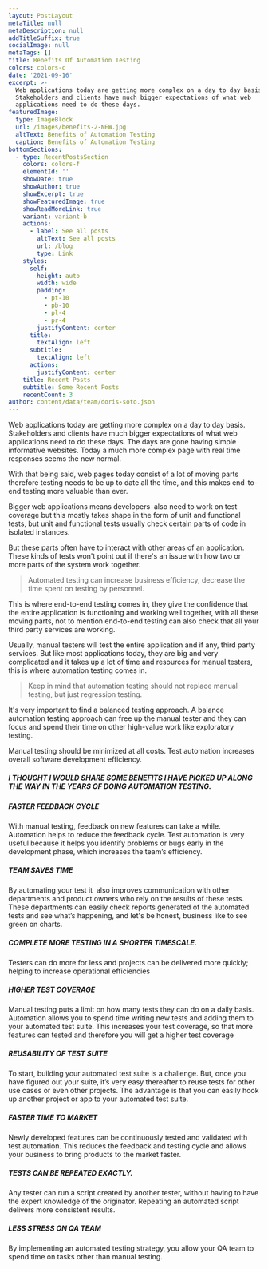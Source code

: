 ```yaml
---
layout: PostLayout
metaTitle: null
metaDescription: null
addTitleSuffix: true
socialImage: null
metaTags: []
title: Benefits Of Automation Testing
colors: colors-c
date: '2021-09-16'
excerpt: >-
  Web applications today are getting more complex on a day to day basis.
  Stakeholders and clients have much bigger expectations of what web
  applications need to do these days.
featuredImage:
  type: ImageBlock
  url: /images/benefits-2-NEW.jpg
  altText: Benefits of Automation Testing
  caption: Benefits of Automation Testing
bottomSections:
  - type: RecentPostsSection
    colors: colors-f
    elementId: ''
    showDate: true
    showAuthor: true
    showExcerpt: true
    showFeaturedImage: true
    showReadMoreLink: true
    variant: variant-b
    actions:
      - label: See all posts
        altText: See all posts
        url: /blog
        type: Link
    styles:
      self:
        height: auto
        width: wide
        padding:
          - pt-10
          - pb-10
          - pl-4
          - pr-4
        justifyContent: center
      title:
        textAlign: left
      subtitle:
        textAlign: left
      actions:
        justifyContent: center
    title: Recent Posts
    subtitle: Some Recent Posts
    recentCount: 3
author: content/data/team/doris-soto.json
---
```

Web applications today are getting more complex on a day to day basis. Stakeholders and clients have much bigger expectations of what web applications need to do these days. The days are gone having simple informative websites. Today a much more complex page with real time responses seems the new normal.

With that being said, web pages today consist of a lot of moving parts therefore testing needs to be up to date all the time, and this makes end-to-end testing more valuable than ever.

Bigger web applications means developers  also need to work on test coverage but this mostly takes shape in the form of unit and functional tests, but unit and functional tests usually check certain parts of code in isolated instances. 

But these parts often have to interact with other areas of an application. These kinds of tests won't point out if there's an issue with how two or more parts of the system work together.

> Automated testing can increase business efficiency, decrease the time spent on testing by personnel.

This is where end-to-end testing comes in, they give the confidence that the entire application is functioning and working well together, with all these moving parts, not to mention end-to-end testing can also check that all your third party services are working.

Usually, manual testers will test the entire application and if any, third party services. But like most applications today, they are big and very complicated and it takes up a lot of time and resources for manual testers, this is where automation testing comes in.

> Keep in mind that automation testing should not replace manual testing, but just regression testing.

It's very important to find a balanced testing approach. A balance automation testing approach can free up the manual tester and they can focus and spend their time on other high-value work like exploratory testing.

Manual testing should be minimized at all costs. Test automation increases overall software development efficiency.

##### I THOUGHT I WOULD SHARE SOME BENEFITS I HAVE PICKED UP ALONG THE WAY IN THE YEARS OF DOING AUTOMATION TESTING.

##### FASTER FEEDBACK CYCLE

With manual testing, feedback on new features can take a while. Automation helps to reduce the feedback cycle. Test automation is very useful because it helps you identify problems or bugs early in the development phase, which increases the team’s efficiency.

##### TEAM SAVES TIME

By automating your test it  also improves communication with other departments and product owners who rely on the results of these tests. These departments can easily check reports generated of the automated tests and see what’s happening, and let's be honest, business like to see green on charts.

##### COMPLETE MORE TESTING IN A SHORTER TIMESCALE.

Testers can do more for less and projects can be delivered more quickly; helping to increase operational efficiencies

##### HIGHER TEST COVERAGE

Manual testing puts a limit on how many tests they can do on a daily basis. Automation allows you to spend time writing new tests and adding them to your automated test suite. This increases your test coverage, so that more features can tested and therefore you will get a higher test coverage

##### REUSABILITY OF TEST SUITE

To start, building your automated test suite is a challenge. But, once you have figured out your suite, it’s very easy thereafter to reuse tests for other use cases or even other projects. The advantage is that you can easily hook up another project or app to your automated test suite.

##### FASTER TIME TO MARKET

Newly developed features can be continuously tested and validated with test automation. This reduces the feedback and testing cycle and allows your business to bring products to the market faster.

##### TESTS CAN BE REPEATED EXACTLY.

Any tester can run a script created by another tester, without having to have the expert knowledge of the originator. Repeating an automated script delivers more consistent results.

##### LESS STRESS ON QA TEAM

By implementing an automated testing strategy, you allow your QA team to spend time on tasks other than manual testing.
